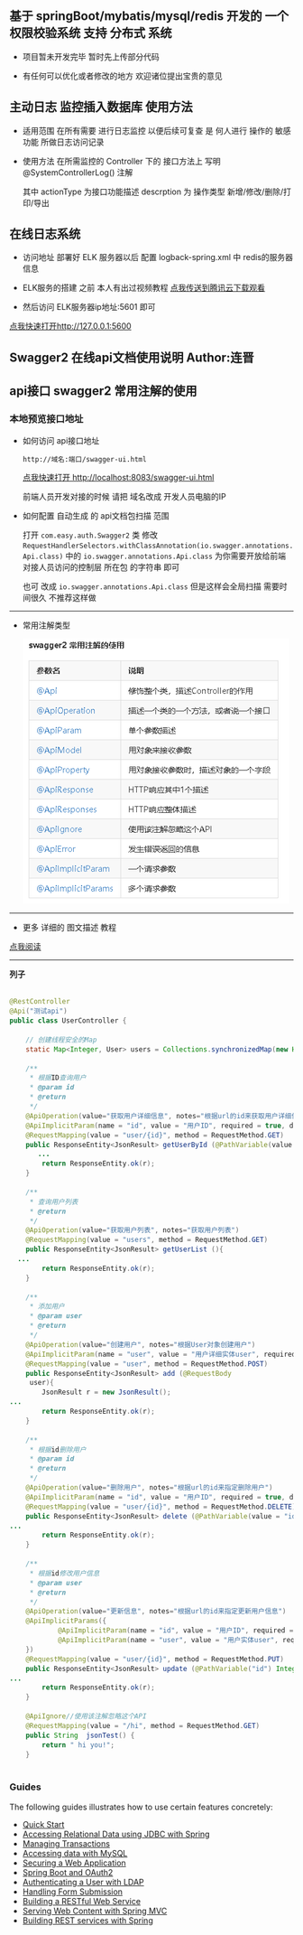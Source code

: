 
## 基于 springBoot/mybatis/mysql/redis 开发的 一个 权限校验系统 支持 分布式 系统

- 项目暂未开发完毕 暂时先上传部分代码


- 有任何可以优化或者修改的地方 欢迎诸位提出宝贵的意见

## 主动日志 监控插入数据库  使用方法

- 适用范围 
    在所有需要 进行日志监控 以便后续可复查 是 何人进行 操作的  敏感功能 所做日志访问记录
    
- 使用方法
    在所需监控的 Controller 下的 接口方法上  写明 @SystemControllerLog() 注解
    
    其中  actionType 为接口功能描述  descrption 为 操作类型  新增/修改/删除/打印/导出 


## 在线日志系统 

- 访问地址 部署好 ELK 服务器以后  配置 logback-spring.xml 中 redis的服务器信息

- ELK服务的搭建  之前 本人有出过视频教程   [点我传送到腾讯云下载观看](链接：https://share.weiyun.com/5aY4ErT)
  
- 然后访问 ELK服务器ip地址:5601  即可

[点我快速打开http://127.0.0.1:5600](http://127.0.0.1:5600)


## Swagger2 在线api文档使用说明  Author:连晋

## api接口 swagger2 常用注解的使用


### 本地预览接口地址

- 如何访问 api接口地址 

    `http://域名:端口/swagger-ui.html`

    [点我快速打开 http://localhost:8083/swagger-ui.html ](http://localhost:8083/swagger-ui.html)
    
    前端人员开发对接的时候 请把 域名改成 开发人员电脑的IP
 
- 如何配置 自动生成 的 api文档包扫描 范围

  打开 `com.easy.auth.Swagger2`  类
  修改 `RequestHandlerSelectors.withClassAnnotation(io.swagger.annotations.Api.class)` 
  中的  `io.swagger.annotations.Api.class` 
  为你需要开放给前端对接人员访问的控制层 所在包 的字符串 即可
  
  也可 改成  `io.swagger.annotations.Api.class` 但是这样会全局扫描   需要时间很久  不推荐这样做 
  
--------

- 常用注解类型

    ![](./mdFile/img/APILIST.png)



--------


- 更多 详细的 图文描述 教程

[点我阅读](http://note.youdao.com/noteshare?id=d453d4d095b4efd0f7eeb0b650332a0f)

--------

 **列子** 
``` java

@RestController
@Api("测试api")
public class UserController {

    // 创建线程安全的Map
    static Map<Integer, User> users = Collections.synchronizedMap(new HashMap<Integer, User>());

    /**
     * 根据ID查询用户
     * @param id
     * @return
     */
    @ApiOperation(value="获取用户详细信息", notes="根据url的id来获取用户详细信息")
    @ApiImplicitParam(name = "id", value = "用户ID", required = true, dataType = "Integer", paramType = "path")
    @RequestMapping(value = "user/{id}", method = RequestMethod.GET)
    public ResponseEntity<JsonResult> getUserById (@PathVariable(value = "id") Integer id){
       ...
        return ResponseEntity.ok(r);
    }

    /**
     * 查询用户列表
     * @return
     */
    @ApiOperation(value="获取用户列表", notes="获取用户列表")
    @RequestMapping(value = "users", method = RequestMethod.GET)
    public ResponseEntity<JsonResult> getUserList (){
  ...
        return ResponseEntity.ok(r);
    }

    /**
     * 添加用户
     * @param user
     * @return
     */
    @ApiOperation(value="创建用户", notes="根据User对象创建用户")
    @ApiImplicitParam(name = "user", value = "用户详细实体user", required = true, dataType = "User")
    @RequestMapping(value = "user", method = RequestMethod.POST)
    public ResponseEntity<JsonResult> add (@RequestBody 
     user){
        JsonResult r = new JsonResult();
...
        return ResponseEntity.ok(r);
    }

    /**
     * 根据id删除用户
     * @param id
     * @return
     */
    @ApiOperation(value="删除用户", notes="根据url的id来指定删除用户")
    @ApiImplicitParam(name = "id", value = "用户ID", required = true, dataType = "Long", paramType = "path")
    @RequestMapping(value = "user/{id}", method = RequestMethod.DELETE)
    public ResponseEntity<JsonResult> delete (@PathVariable(value = "id") Integer id){
...
        return ResponseEntity.ok(r);
    }

    /**
     * 根据id修改用户信息
     * @param user
     * @return
     */
    @ApiOperation(value="更新信息", notes="根据url的id来指定更新用户信息")
    @ApiImplicitParams({
            @ApiImplicitParam(name = "id", value = "用户ID", required = true, dataType = "Long",paramType = "path"),
            @ApiImplicitParam(name = "user", value = "用户实体user", required = true, dataType = "User")
    })
    @RequestMapping(value = "user/{id}", method = RequestMethod.PUT)
    public ResponseEntity<JsonResult> update (@PathVariable("id") Integer id, @RequestBody User user){
...
        return ResponseEntity.ok(r);
    }

    @ApiIgnore//使用该注解忽略这个API
    @RequestMapping(value = "/hi", method = RequestMethod.GET)
    public String  jsonTest() {
        return " hi you!";
    }



```




### Guides
The following guides illustrates how to use certain features concretely:

* [Quick Start](https://github.com/mybatis/spring-boot-starter/wiki/Quick-Start)
* [Accessing Relational Data using JDBC with Spring](https://spring.io/guides/gs/relational-data-access/)
* [Managing Transactions](https://spring.io/guides/gs/managing-transactions/)
* [Accessing data with MySQL](https://spring.io/guides/gs/accessing-data-mysql/)
* [Securing a Web Application](https://spring.io/guides/gs/securing-web/)
* [Spring Boot and OAuth2](https://spring.io/guides/tutorials/spring-boot-oauth2/)
* [Authenticating a User with LDAP](https://spring.io/guides/gs/authenticating-ldap/)
* [Handling Form Submission](https://spring.io/guides/gs/handling-form-submission/)
* [Building a RESTful Web Service](https://spring.io/guides/gs/rest-service/)
* [Serving Web Content with Spring MVC](https://spring.io/guides/gs/serving-web-content/)
* [Building REST services with Spring](https://spring.io/guides/tutorials/bookmarks/)





